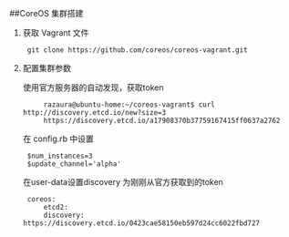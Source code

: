##CoreOS 集群搭建

1. 获取 Vagrant 文件
 
		git clone https://github.com/coreos/coreos-vagrant.git

2. 配置集群参数

	使用官方服务器的自动发现，获取token

			razaura@ubuntu-home:~/coreos-vagrant$ curl  http://discovery.etcd.io/new?size=3
			https://discovery.etcd.io/a17908370b37759167415ff0637a2762

	在 config.rb 中设置

		$num_instances=3
		$update_channel='alpha'

	在user-data设置discovery 为刚刚从官方获取到的token

		coreos:
  			etcd2:
  			discovery: https://discovery.etcd.io/0423cae58150eb597d24cc6022fbd727





